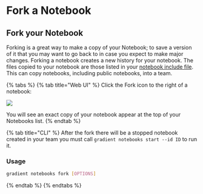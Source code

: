 # Fork a Notebook

## Fork your Notebook

Forking is a great way to make a copy of your Notebook; to save a version of it that you may want to go back to in case you expect to make major changes. Forking a notebook creates a new history for your notebook. The files copied to your notebook are those listed in your [notebook include file](https://github.com/Paperspace/Docs/tree/9f5869e1aef4b75067075530e65c9764279782bf/notebook-include.md). This can copy notebooks, including public notebooks, into a team.

{% tabs %}
{% tab title="Web UI" %}
Click the Fork icon to the right of a notebook:

![](../../.gitbook/assets/image%20%2878%29.png)

You will see an exact copy of your notebook appear at the top of your Notebooks list.
{% endtab %}

{% tab title="CLI" %}
After the fork there will be a stopped notebook created in your team you must call `gradient notebooks start --id ID` to run it.

### Usage

```bash
gradient notebooks fork [OPTIONS]
```
{% endtab %}
{% endtabs %}

